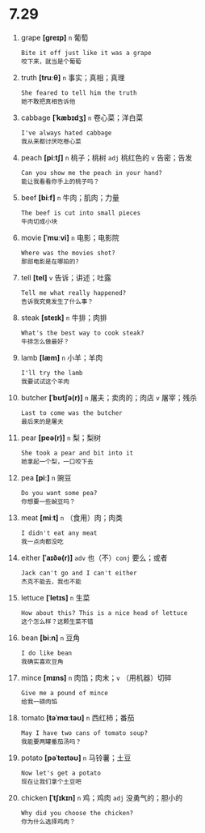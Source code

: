 # 7.29


1. grape **[ɡreɪp]** `n` 葡萄
    ```
    Bite it off just like it was a grape
    咬下来，就当是个葡萄
    ```

2. truth **[truːθ]** `n` 事实；真相；真理
    ```
    She feared to tell him the truth
    她不敢把真相告诉他
    ```

3. cabbage **[ˈkæbɪdʒ]** `n` 卷心菜；洋白菜
    ```
    I've always hated cabbage
    我从来都讨厌吃卷心菜
    ```

4. peach **[piːtʃ]** `n` 桃子；桃树 `adj` 桃红色的 `v` 告密；告发
    ```
    Can you show me the peach in your hand?
    能让我看看你手上的桃子吗？
    ```

5. beef **[biːf]** `n` 牛肉；肌肉；力量
    ```
    The beef is cut into small pieces
    牛肉切成小块
    ```

6. movie **[ˈmuːvi]** `n` 电影；电影院
    ```
    Where was the movies shot?
    那部电影是在哪拍的?
    ```

7. tell **[tel]** `v` 告诉；讲述；吐露
    ```
    Tell me what really happened?
    告诉我究竟发生了什么事？
    ```

8. steak **[steɪk]** `n` 牛排；肉排
    ```
    What's the best way to cook steak?
    牛排怎么做最好？
    ```

9. lamb **[læm]** `n` 小羊；羊肉
    ```
    I'll try the lamb
    我要试试这个羊肉
    ```

10. butcher **[ˈbʊtʃə(r)]** `n` 屠夫；卖肉的；肉店 `v` 屠宰；残杀
    ```
    Last to come was the butcher
    最后来的是屠夫
    ```

11. pear **[peə(r)]** `n` 梨；梨树
    ```
    She took a pear and bit into it
    她拿起一个梨，一口咬下去
    ```

12. pea **[piː]** `n` 豌豆
    ```
    Do you want some pea?
    你想要一些豌豆吗？
    ```

13. meat **[miːt]** `n` （食用）肉；肉类
    ```
    I didn't eat any meat
    我一点肉都没吃
    ```

14. either **[ˈaɪðə(r)]** `adv` 也（不）`conj` 要么；或者
    ```
    Jack can't go and I can't either
    杰克不能去，我也不能
    ```

15. lettuce **[ˈletɪs]** `n` 生菜
    ```
    How about this? This is a nice head of lettuce
    这个怎么样？这颗生菜不错
    ```

16. bean **[biːn]** `n` 豆角
    ```
    I do like bean
    我确实喜欢豆角
    ```

17. mince **[mɪns]** `n` 肉馅；肉末；`v` （用机器）切碎
    ```
    Give me a pound of mince
    给我一磅肉馅
    ```

18. tomato **[təˈmɑːtəʊ]** `n` 西红柿；番茄
    ```
    May I have two cans of tomato soup?
    我能要两罐番茄汤吗？
    ```

19. potato **[pəˈteɪtəʊ]** `n` 马铃薯；土豆
    ```
    Now let's get a potato
    现在让我们拿个土豆吧
    ```

20. chicken **[ˈtʃɪkɪn]** `n` 鸡；鸡肉 `adj` 没勇气的；胆小的
    ```
    Why did you choose the chicken?
    你为什么选择鸡肉？
    ```
